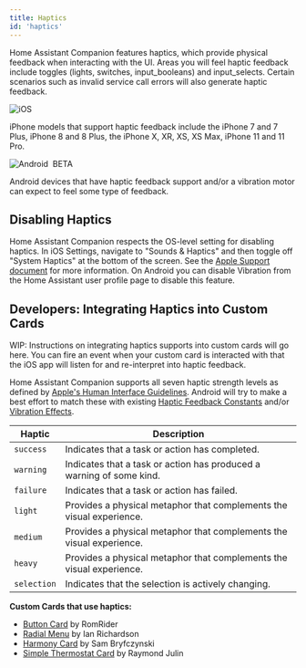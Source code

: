 ```yaml
---
title: Haptics
id: 'haptics'
---
```


Home Assistant Companion features haptics, which provide physical feedback when interacting with the UI. Areas you will feel haptic feedback include toggles (lights, switches, input_booleans) and input_selects. Certain scenarios such as invalid service call errors will also generate haptic feedback.

![iOS](/assets/iOS.svg)<br />

iPhone models that support haptic feedback include the iPhone 7 and 7 Plus, iPhone 8 and 8 Plus, the iPhone X, XR, XS, XS Max, iPhone 11 and 11 Pro.

![Android](/assets/android.svg) &nbsp;<span class="beta">BETA</span><br />

Android devices that have haptic feedback support and/or a vibration motor can expect to feel some type of feedback.

## Disabling Haptics
Home Assistant Companion respects the OS-level setting for disabling haptics. In iOS Settings, navigate to "Sounds & Haptics" and then toggle off "System Haptics" at the bottom of the screen. See the [Apple Support document](https://support.apple.com/guide/iphone/change-the-sounds-and-vibrations-iph07c867f28/ios) for more information. On Android you can disable Vibration from the Home Assistant user profile page to disable this feature.

## Developers: Integrating Haptics into Custom Cards
WIP: Instructions on integrating haptics supports into custom cards will go here. You can fire an event when your custom card is interacted with that the iOS app will listen for and re-interpret into haptic feedback.

Home Assistant Companion supports all seven haptic strength levels as defined by [Apple's Human Interface Guidelines](https://developer.apple.com/design/human-interface-guidelines/ios/user-interaction/feedback/). Android will try to make a best effort to match these with existing [Haptic Feedback Constants](https://developer.android.com/reference/android/view/HapticFeedbackConstants#constants_1) and/or [Vibration Effects](https://developer.android.com/reference/android/os/VibrationEffect.html#constants_1).

| Haptic | Description |
| ------ | ------ |
| `success` | Indicates that a task or action has completed. |
| `warning` | Indicates that a task or action has produced a warning of some kind. |
| `failure` | Indicates that a task or action has failed. |
| `light` | Provides a physical metaphor that complements the visual experience. |
| `medium` | Provides a physical metaphor that complements the visual experience. |
| `heavy` | Provides a physical metaphor that complements the visual experience. |
| `selection` | Indicates that the selection is actively changing. |

**Custom Cards that use haptics:**
*   [Button Card](https://github.com/custom-cards/button-card) by RomRider
*   [Radial Menu](https://github.com/custom-cards/radial-menu) by Ian Richardson
*   [Harmony Card](https://github.com/sbryfcz/harmony-card) by Sam Bryfczynski
*   [Simple Thermostat Card](https://github.com/nervetattoo/simple-thermostat) by Raymond Julin


